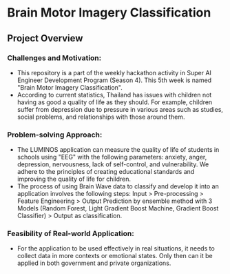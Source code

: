 # Brain Motor Imagery Classification

## Project Overview
### Challenges and Motivation:
- This repository is a part of the weekly hackathon activity in Super AI Engineer Development Program (Season 4). This 5th week is named "Brain Motor Imagery Classification".
- According to current statistics, Thailand has issues with children not having as good a quality of life as they should. For example, children suffer from depression due to pressure in various areas such as studies, social problems, and relationships with those around them.

### Problem-solving Approach:
- The LUMINOS application can measure the quality of life of students in schools using "EEG" with the following parameters: anxiety, anger, depression, nervousness, lack of self-control, and vulnerability. We adhere to the principles of creating educational standards and improving the quality of life for children.
- The process of using Brain Wave data to classify and develop it into an application involves the following steps: Input > Pre-processing > Feature Engineering > Output Prediction by ensemble method with 3 Models (Random Forest, Light Gradient Boost Machine, Gradient Boost Classifier) > Output as classification.

### Feasibility of Real-world Application:
- For the application to be used effectively in real situations, it needs to collect data in more contexts or emotional states. Only then can it be applied in both government and private organizations. 

